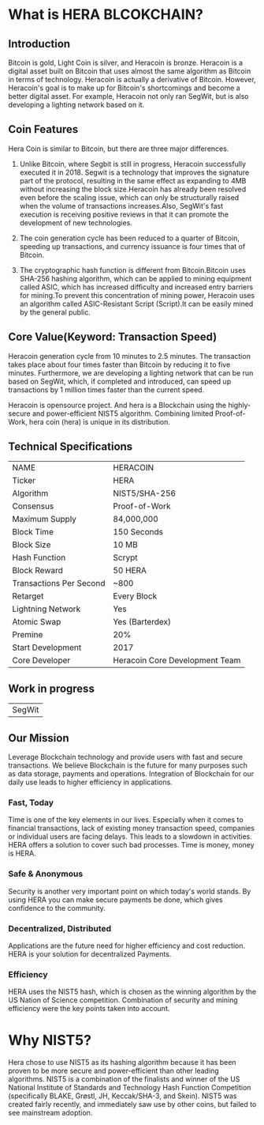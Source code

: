 # What is HERA BLCOKCHAIN?

##  Introduction 

Bitcoin is gold, Light Coin is silver, and Heracoin is bronze. Heracoin is a digital asset built on Bitcoin that uses almost the same algorithm as Bitcoin in terms of technology. Heracoin is actually a derivative of Bitcoin. However, Heracoin's goal is to make up for Bitcoin's shortcomings and become a better digital asset. For example, Heracoin not only ran SegWit, but is also developing a lighting network based on it.​

## Coin Features  
Hera Coin is similar to Bitcoin, but there are three major differences.  

1. Unlike Bitcoin, where Segbit is still in progress, Heracoin successfully executed it in 2018. Segwit is a technology that improves the signature part of the protocol, resulting in the same effect as expanding to 4MB without increasing the block size.Heracoin has already been resolved even before the scaling issue, which can only be structurally raised when the volume of transactions increases.Also, SegWit's fast execution is receiving positive reviews in that it can promote the development of new technologies.​ ​   

2. The coin generation cycle has been reduced to a quarter of Bitcoin, speeding up transactions, and currency issuance is four times that of Bitcoin.
  
3. The cryptographic hash function is different from Bitcoin.Bitcoin uses SHA-256 hashing algorithm, which can be applied to mining equipment called ASIC, which has increased difficulty and increased entry barriers for mining.To prevent this concentration of mining power, Heracoin uses an algorithm called ASIC-Resistant Script (Script).It can be easily mined by the general public.

## Core Value(Keyword: Transaction Speed)  
Heracoin generation cycle from 10 minutes to 2.5 minutes.
The transaction takes place about four times faster than Bitcoin by reducing it to five minutes. Furthermore, we are developing a lighting network that can be run based on SegWit, which, if completed and introduced, can speed up transactions by 1 million times faster than the current speed.​

Heracoin is opensource project. And hera is a Blockchain using the highly-secure and power-efficient NIST5 algorithm. Combining limited Proof-of-Work, hera coin (hera) is unique in its distribution. 

<a name="specifications"></a>
## Technical Specifications
<table>
<tr> <td>NAME</td><td>HERACOIN</td></tr>
<tr> <td>Ticker</td><td>HERA</td></tr>
<tr> <td>Algorithm</td><td>NIST5/SHA-256</td></tr>
<tr> <td>Consensus</td><td>Proof-of-Work</td></tr>
<tr> <td>Maximum Supply</td><td>84,000,000 </td></tr>
<tr> <td>Block Time</td><td>150 Seconds</td></tr>
<tr> <td>Block Size</td><td>10 MB</td></tr>
<tr> <td>Hash Function</td><td>Scrypt</td></tr>
<tr> <td>Block Reward</td><td>50 HERA</td></tr>
<tr> <td>Transactions Per Second</td><td>~800</td></tr>
<tr> <td>Retarget</td><td>Every Block</td></tr>
<tr> <td>Lightning Network</td><td>Yes</td></tr>
<tr> <td>Atomic Swap</td><td>Yes (Barterdex)</td></tr>
<tr> <td>Premine</td><td>20%</td></tr>
<tr> <td>Start Development</td><td>2017</td></tr>
<tr> <td>Core Developer</td><td>Heracoin Core Development Team</td></tr>
</table>

## Work in progress
<table>
<tr> <td>SegWit</td></tr>
</table>


## Our Mission
Leverage Blockchain technology and provide users with fast and secure transactions.
We believe Blockchain is the future for many purposes such as data storage, payments and operations. Integration of Blockchain for our daily use leads to higher efficiency in applications.

### Fast, Today
Time is one of the key elements in our lives. Especially when it comes to financial transactions, lack of existing money transaction speed, companies or individual users are facing delays. This leads to a slowdown in activities. HERA offers a solution to cover such bad processes. Time is money, money is HERA.

### Safe & Anonymous
Security is another very important point on which today's world stands. By using HERA you can make secure payments be done, which gives confidence to the community.

### Decentralized, Distributed
Applications are the future need for higher efficiency and cost reduction. HERA is your solution for decentralized Payments.

### Efficiency
HERA uses the NIST5 hash, which is chosen as the winning algorithm by the US Nation of Science competition. Combination of security and mining efficiency were the key points taken into account.

# Why NIST5?
Hera chose to use NIST5 as its hashing algorithm because it has been proven to be more secure and power-efficient than other leading algorithms. NIST5 is a combination of the finalists and winner of the US National Institute of Standards and Technology Hash Function Competition (specifically BLAKE, Grøstl, JH, Keccak/SHA-3, and Skein). NIST5 was created fairly recently, and immediately saw use by other coins, but failed to see mainstream adoption.
